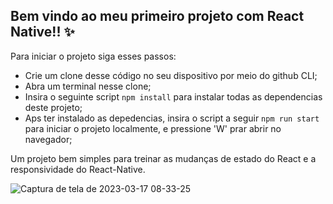 ## Bem vindo ao meu primeiro projeto com React Native!! ✨

Para iniciar o projeto siga esses passos: 

- Crie um clone desse código no seu dispositivo por meio do github CLI;
- Abra um terminal nesse clone;
- Insira o seguinte script `npm install` para instalar todas as dependencias deste projeto;
- Aps ter instalado as depedencias, insira o script a seguir `npm run start` para iniciar o projeto localmente, e pressione 'W' prar abrir no navegador;

Um projeto bem simples para treinar as mudanças de estado do React e a responsividade do React-Native.

![Captura de tela de 2023-03-17 08-33-25](https://user-images.githubusercontent.com/103211486/225895522-81a02435-4e3a-42b6-956b-0b4ca162442e.png)
